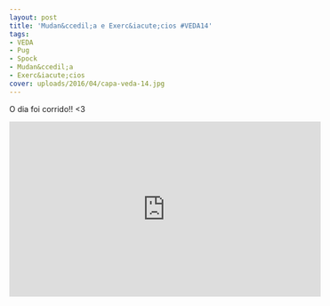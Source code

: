 ```yaml
---
layout: post
title: 'Mudan&ccedil;a e Exerc&iacute;cios #VEDA14'
tags:
- VEDA
- Pug
- Spock
- Mudan&ccedil;a
- Exerc&iacute;cios
cover: uploads/2016/04/capa-veda-14.jpg
---
```


O dia foi corrido!! <3

<iframe width="560" height="315" src="https://www.youtube.com/embed/qdVdt6q0U4k" frameborder="0" allowfullscreen></iframe>
